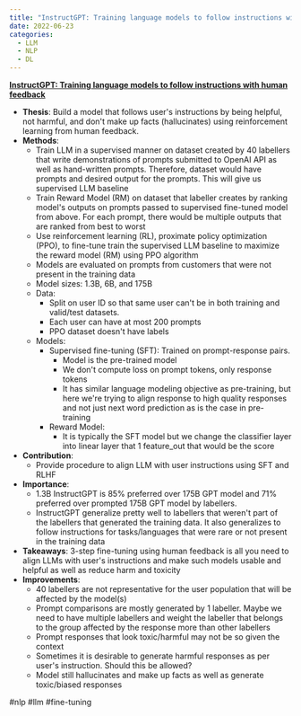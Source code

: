 ```yaml
---
title: "InstructGPT: Training language models to follow instructions with human feedback"
date: 2022-06-23
categories:
  - LLM
  - NLP
  - DL
---
```


**[InstructGPT: Training language models to follow instructions with human feedback](https://arxiv.org/abs/2203.02155)**

- **Thesis**: Build a model that follows user's instructions by being helpful,
  not harmful, and don't make up facts (hallucinates) using reinforcement
  learning from human feedback.
- **Methods**:
  - Train LLM in a supervised manner on dataset created by 40 labellers that
    write demonstrations of prompts submitted to OpenAI API as well as
    hand-written prompts. Therefore, dataset would have prompts and desired
    output for the prompts. This will give us supervised LLM baseline
  - Train Reward Model (RM) on dataset that labeller creates by ranking
    model's outputs on prompts passed to supervised fine-tuned model from above.
    For each prompt, there would be multiple
    outputs that are ranked from best to worst
  - Use reinforcement learning (RL), proximate policy optimization (PPO), to
    fine-tune train the supervised LLM baseline to maximize the reward model (RM) using
    PPO algorithm
  - Models are evaluated on prompts from customers that were not present in
    the training data
  - Model sizes: 1.3B, 6B, and 175B
  - Data:
    - Split on user ID so that same user can't be in both training and
      valid/test datasets.
    - Each user can have at most 200 prompts
    - PPO dataset doesn't have labels
  - Models:
    - Supervised fine-tuning (SFT): Trained on prompt-response pairs.
      - Model is the pre-trained model
      - We don't compute loss on prompt tokens, only response tokens
      - It has similar language modeling objective as pre-training, but here
        we're trying to align response to high quality responses and not just
        next word prediction as is the case in pre-training
    - Reward Model:
      - It is typically the SFT model but we change the classifier layer into
        linear layer that 1 feature_out that would be the score
- **Contribution**:
  - Provide procedure to align LLM with user instructions using SFT and RLHF
- **Importance**:
  - 1.3B InstructGPT is 85% preferred over 175B GPT model and 71% preferred over
    prompted 175B GPT model by labellers.
  - InstructGPT generalize pretty well to labellers that weren't part of
    the labellers that generated the training data. It also generalizes to follow
    instructions for tasks/languages that were rare or not present in the
    training data
- **Takeaways**: 3-step fine-tuning using human feedback is all you need to
  align LLMs with user's instructions and make such models usable and helpful as
  well as reduce harm and toxicity
- **Improvements**:
  - 40 labellers are not representative for the user population that will be
    affected by the model(s)
  - Prompt comparisons are mostly generated by 1 labeller. Maybe we need to
    have multiple labellers and weight the labeller that belongs to the group
    affected by the response more than other labellers
  - Prompt responses that look toxic/harmful may not be so given the context
  - Sometimes it is desirable to generate harmful responses as per user's instruction. Should this be allowed?
  - Model still hallucinates and make up facts as well as generate toxic/biased
    responses

#nlp #llm #fine-tuning

